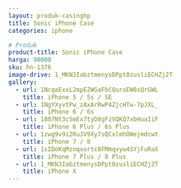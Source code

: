 ```yaml
---
layout: produk-casinghp
title: Sonic iPhone Case
categories: iphone

# Produk
product-title: Sonic iPhone Case
harga: 90000
sku: hn-1376
image-drive: 1_MKN3IabztmenysDPpt0zusliECHZj2T
gallery:
  - url: 1NcqaExxL2mpEZWGaFbCQuroEW8sQrGWL
    title: iPhone 5 / 5s / SE
  - url: 1NgYXyvtPw_zAxArRwP4ZjcHTw-7pJXL_
    title: iPhone 6 / 6s
  - url: 1807Nt3cSmEx7tyD8gFzVQKQ7xbHuaIiF
    title: iPhone 6 Plus / 6s Plus
  - url: 1zwg9v9i2RuJV9Xy7sQCxlmhOWejmdcwt
    title: iPhone 7 / 8
  - url: 1sIDoKqMznqxortc8FMmqvyw4SYjFuRaX
    title: iPhone 7 Plus / 8 Plus
  - url: 1_MKN3IabztmenysDPpt0zusliECHZj2T
    title: iPhone X
---
```

